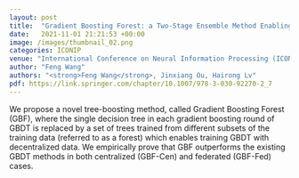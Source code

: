 ```yaml
---
layout: post
title:  "Gradient Boosting Forest: a Two-Stage Ensemble Method Enabling Federated Learning of GBDTs"
date:   2021-11-01 21:21:53 +00:00
image: /images/thumbnail_02.png
categories: ICONIP
venue: "International Conference on Neural Information Processing (ICONIP2021)"
author: "Feng Wang"
authors: "<strong>Feng Wang</strong>, Jinxiang Ou, Hairong Lv"
pdf: https://link.springer.com/chapter/10.1007/978-3-030-92270-2_7
---
```

We propose a novel tree-boosting method, called Gradient Boosting Forest (GBF), where the single decision tree in each gradient boosting round of GBDT is replaced by a set of trees trained from different subsets of the training data (referred to as a forest) which enables training GBDT with decentralized data. We empirically prove that GBF outperforms the existing GBDT methods in both centralized (GBF-Cen) and federated (GBF-Fed) cases.
